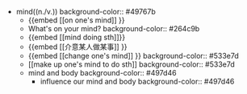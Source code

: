 - mind((n./v.))
  background-color:: #49767b
	- {{embed [[on one's mind]] }}
	- What's on your mind?
	  background-color:: #264c9b
	- {{embed [[mind doing sth]]}}
	- {{embed [[介意某人做某事]] }}
	- {{embed [[change one's mind]] }}
	  background-color:: #533e7d
	- [[make up one's mind to do sth]]
	  background-color:: #533e7d
	- mind and body
	  background-color:: #497d46
		- influence our mind and body
		  background-color:: #497d46